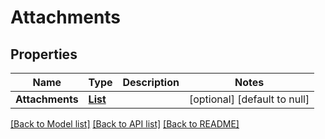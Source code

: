 # Attachments
## Properties

| Name | Type | Description | Notes |
|------------ | ------------- | ------------- | -------------|
| **Attachments** | [**List**](Attachment.md) |  | [optional] [default to null] |

[[Back to Model list]](../README.md#documentation-for-models) [[Back to API list]](../README.md#documentation-for-api-endpoints) [[Back to README]](../README.md)

